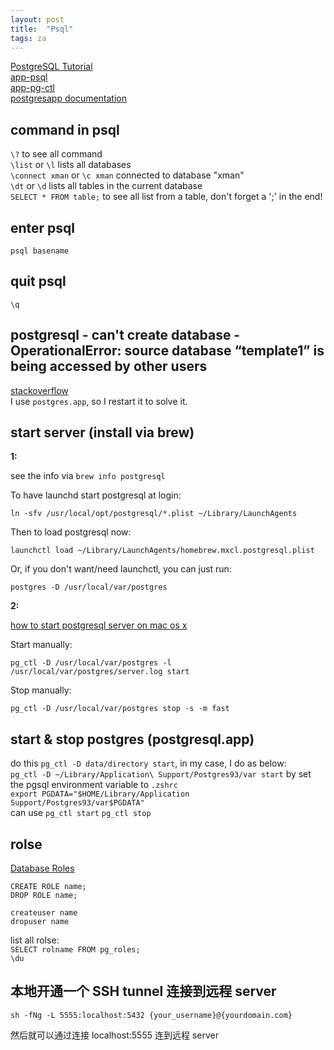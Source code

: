 ```yaml
---
layout: post
title:  "Psql"
tags: za
---
```


[PostgreSQL Tutorial](http://www.postgresqltutorial.com/)  
[app-psql](http://www.postgresql.org/docs/9.3/interactive/app-psql.html)  
[app-pg-ctl](http://www.postgresql.org/docs/9.3/static/app-pg-ctl.html)  
[postgresapp documentation](http://postgresapp.com/documentation)

## command in psql
`\?` to see all command  
`\list` or `\l` lists all databases  
`\connect xman` or `\c xman` connected to database "xman"  
`\dt` or `\d` lists all tables in the current database  
`SELECT * FROM table;` to see all list from a table, don't forget a ';' in the end!

## enter psql
`psql basename`

## quit psql
`\q`

## postgresql - can't create database - OperationalError: source database “template1” is being accessed by other users
[stackoverflow](http://stackoverflow.com/questions/14374726/postgresql-cant-create-database-operationalerror-source-database-template)  
I use `postgres.app`, so I restart it to solve it.

## start server (install via brew)
**1:** 

see the info via `brew info postgresql`

To have launchd start postgresql at login:

`ln -sfv /usr/local/opt/postgresql/*.plist ~/Library/LaunchAgents`

Then to load postgresql now:

`launchctl load ~/Library/LaunchAgents/homebrew.mxcl.postgresql.plist`

Or, if you don't want/need launchctl, you can just run:

`postgres -D /usr/local/var/postgres`

**2:** 

[how to start postgresql server on mac os x](http://stackoverflow.com/questions/7975556/)

Start manually:

`pg_ctl -D /usr/local/var/postgres -l /usr/local/var/postgres/server.log start`

Stop manually:

`pg_ctl -D /usr/local/var/postgres stop -s -m fast`

## start & stop postgres (postgresql.app)
do this `pg_ctl -D data/directory start`, in my case, I do as below:  
`pg_ctl -D ~/Library/Application\ Support/Postgres93/var start`
by set the pgsql environment variable to `.zshrc`  
`export PGDATA="$HOME/Library/Application Support/Postgres93/var$PGDATA"`  
can use `pg_ctl start` `pg_ctl stop`

## rolse
[Database Roles](http://www.postgresql.org/docs/9.3/static/database-roles.html)

`CREATE ROLE name;`  
`DROP ROLE name;`

`createuser name`  
`dropuser name`

list all rolse:  
`SELECT rolname FROM pg_roles;`  
`\du`

## 本地开通一个 SSH tunnel 连接到远程 server

    sh -fNg -L 5555:localhost:5432 {your_username}@{yourdomain.com}

然后就可以通过连接 localhost:5555 连到远程 server